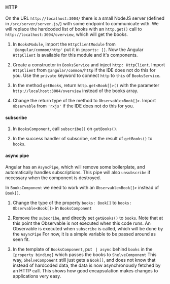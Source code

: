 #### HTTP
On the URL `http://localhost:3004/` there is a small NodeJS server (defined in `/src/server/server.js/`) with some endpoint to communicate with.
We will replace the hardcoded list of books with an `http.get()` call to `http://localhost:3004/overview`, which will get the books.
    
1. In `BooksModule`, import the `HttpClientModule` from `'@angular/common/http'` put it in `imports: []`.
    Now the Angular `HttpClient` is available for this module and it's components.
    
2. Create a constructor in `BooksService` and inject `http: HttpClient`. Import `HttpClient` from `@angular/common/http` if the IDE does not do this for you.
   Use the `private` keyword to connect `http` to `this` of `BooksService`.

3. In the method `getBooks`, return `http.get<Book[]>()` with the parameter `http://localhost:3004/overview` instead of the books array.

4. Change the return type of the method to `Observable<Book[]>`. Import `Observable` from `'rxjs'` if the IDE does not do this for you.

#### subscribe
1. In `BooksComponent`, call `subscribe()` on `getBooks()`.

2. In the success handler of subscribe, set the result of `getBooks()` to `books`.

#### async pipe
Angular has an `AsyncPipe`, which will remove some boilerplate, and automatically handles subscriptions.
This pipe will also `unsubscribe` if necessary when the component is destroyed.

In `BooksComponent` we need to work with an `Observable<Book[]>` instead of `Book[]`.

1. Change the type of the property `books: Book[]` to `books: Observable<Book[]>` in `BooksComponent`

2. Remove the `subscribe`, and directly set `getBooks()` to `books`. Note that at this point the Observable is not executed when this code runs.
  An Observable is executed when `subscribe` is called, which will be done by the `AsyncPipe` For now, it is a simple variable to be passed around as seen fit.

3. In the template of `BooksComponent`, put ` | async` behind `books` in the `[property binding]` which passes the books to `ShelveComponent`
    This way, `ShelveComponent` still just gets a `Book[]`, and does not know that instead of hardcoded data, the data is now asynchronously fetched by an HTTP call.
    This shows how good encapsulation makes changes to applications very easy.
